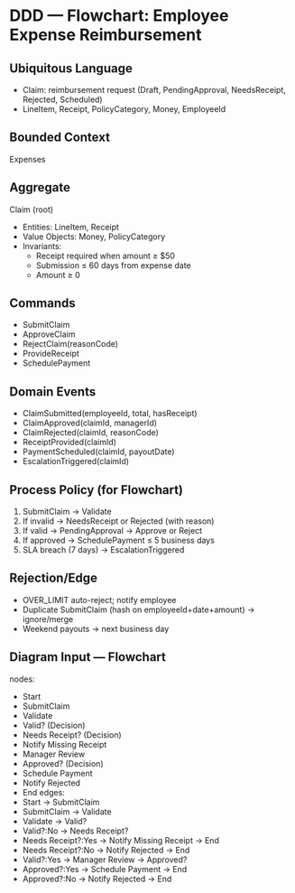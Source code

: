 # DDD — Flowchart: Employee Expense Reimbursement

## Ubiquitous Language
- Claim: reimbursement request (Draft, PendingApproval, NeedsReceipt, Rejected, Scheduled)
- LineItem, Receipt, PolicyCategory, Money, EmployeeId

## Bounded Context
Expenses

## Aggregate
Claim (root)
- Entities: LineItem, Receipt
- Value Objects: Money, PolicyCategory
- Invariants:
  - Receipt required when amount ≥ $50
  - Submission ≤ 60 days from expense date
  - Amount ≥ 0

## Commands
- SubmitClaim
- ApproveClaim
- RejectClaim(reasonCode)
- ProvideReceipt
- SchedulePayment

## Domain Events
- ClaimSubmitted(employeeId, total, hasReceipt)
- ClaimApproved(claimId, managerId)
- ClaimRejected(claimId, reasonCode)
- ReceiptProvided(claimId)
- PaymentScheduled(claimId, payoutDate)
- EscalationTriggered(claimId)

## Process Policy (for Flowchart)
1) SubmitClaim → Validate  
2) If invalid → NeedsReceipt or Rejected (with reason)  
3) If valid → PendingApproval → Approve or Reject  
4) If approved → SchedulePayment ≤ 5 business days  
5) SLA breach (7 days) → EscalationTriggered

## Rejection/Edge
- OVER_LIMIT auto-reject; notify employee
- Duplicate SubmitClaim (hash on employeeId+date+amount) → ignore/merge
- Weekend payouts → next business day

## Diagram Input — Flowchart
nodes:
  - Start
  - SubmitClaim
  - Validate
  - Valid? (Decision)
  - Needs Receipt? (Decision)
  - Notify Missing Receipt
  - Manager Review
  - Approved? (Decision)
  - Schedule Payment
  - Notify Rejected
  - End
edges:
  - Start -> SubmitClaim
  - SubmitClaim -> Validate
  - Validate -> Valid?
  - Valid?:No -> Needs Receipt?
  - Needs Receipt?:Yes -> Notify Missing Receipt -> End
  - Needs Receipt?:No -> Notify Rejected -> End
  - Valid?:Yes -> Manager Review -> Approved?
  - Approved?:Yes -> Schedule Payment -> End
  - Approved?:No -> Notify Rejected -> End
